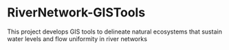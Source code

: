 # RiverNetwork-GISTools
This project develops GIS tools to delineate natural ecosystems that sustain water levels and flow uniformity in river networks
